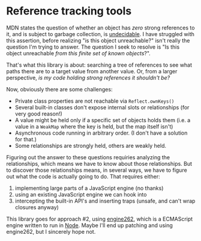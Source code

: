 # Reference tracking tools

MDN states the question of whether an object has _zero_ strong references to it, and is subject to garbage collection, is [undecidable](https://developer.mozilla.org/en-US/docs/Web/JavaScript/Memory_management#release_when_the_memory_is_not_needed_anymore).  I have struggled with this assertion, before realizing "is this object unreachable?" isn't really the question I'm trying to answer.  The question I seek to resolve is "Is this object unreachable _from this finite set of known objects_?".

That's what this library is about: searching a tree of references to see what paths there are to a target value from another value.  Or, from a larger perspective, _is my code holding strong references it shouldn't be?_

Now, obviously there are some challenges:

- Private class properties are not reachable via `Reflect.ownKeys()`
- Several built-in classes don't expose internal slots or relationships (for very good reason!)
- A value might be held only if a specific set of objects holds them (i.e. a value in a `WeakMap` where the key is held, but the map itself isn't)
- Asynchronous code running in arbitrary order.  (I don't have a solution for that.)
- Some relationships are strongly held, others are weakly held.

Figuring out the answer to these questions requiries analyzing the relationships, which means we have to know about those relationships.  But to discover those relationships means, in several ways, we have to figure out what the code is actually going to do.  That requires either:

1. implementing large parts of a JavaScript engine (no thanks)
2. using an existing JavaScript engine we can hook into
3. intercepting the built-in API's and inserting traps (unsafe, and can't wrap closures anyway)

This library goes for approach #2, using [engine262](https://engine262.js.org/), which is a ECMAScript engine written to run in [Node](https://nodejs.org/en).  Maybe I'll end up patching and using engine262, but I sincerely hope not.
